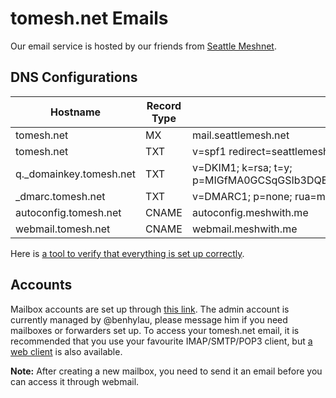 # tomesh.net Emails

Our email service is hosted by our friends from [Seattle Meshnet](https://seattlemesh.net).

## DNS Configurations

| Hostname | Record Type | Value |
| --- | --- | --- |
| tomesh.net | MX | mail.seattlemesh.net |
| tomesh.net | TXT | v=spf1 redirect=seattlemesh.net |
| q._domainkey.tomesh.net | TXT | v=DKIM1; k=rsa; t=y; p=MIGfMA0GCSqGSIb3DQEBAQUAA4GNADCBiQKBgQDOza/1J8LNAL1TPGtz2RpI0Cai9LokJmO7pxX/zk2tyyPD8yY5BRl3PabSvofR1o77dLnSCBoBAY/q4RgqnmFWRxxLxEwQjttTwCMv9EDSFonzu9D6v1+UsZwHJa22Vwi/dzfad9oQ2XIOwfsAkVFevWjMUFAgFdrtJpkznpMcJQIDAQAB |
| _dmarc.tomesh.net | TXT | v=DMARC1; p=none; rua=mailto:dmarc@seattlemesh.net; ruf=mailto:dmarcf@seattlemesh.net; fo=1 |
| autoconfig.tomesh.net | CNAME | autoconfig.meshwith.me |
| webmail.tomesh.net | CNAME | webmail.meshwith.me |

Here is [a tool to verify that everything is set up correctly](https://test.mail.meshwith.me/tomesh.net).

## Accounts

Mailbox accounts are set up through [this link](https://q.meshwith.me/postfixadmin/). The admin account is currently managed by @benhylau, please message him if you need mailboxes or forwarders set up. To access your tomesh.net email, it is recommended that you use your favourite IMAP/SMTP/POP3 client, but [a web client](https://webmail.tomesh.net) is also available.

**Note:** After creating a new mailbox, you need to send it an email before you can access it through webmail.
